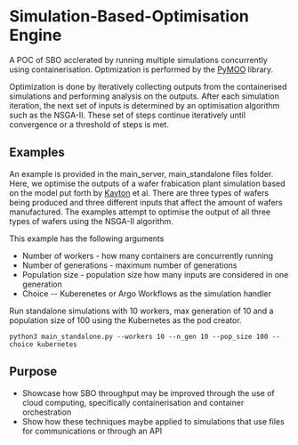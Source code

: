# Simulation-Based-Optimisation Engine

A POC of SBO acclerated by running multiple simulations concurrently using containerisation. Optimization is performed by the [PyMOO](https://github.com/anyoptimization/pymoo) library. 

Optimization is done by iteratively collecting outputs from the containerised simulations and performing analysis on the outputs. After each simulation iteration, the next set of inputs is determined by an optimisation algorithm such as the NSGA-II. These set of steps continue iteratively until convergence or a threshold of steps is met.

## Examples
An example is provided in the main_server, main_standalone files folder. Here, we optimise the outputs of a wafer frabication plant simulation based on the model put forth by [Kayton](https://www.proquest.com/docview/199913802?pq-origsite=gscholar&fromopenview=true) et al. There are three types of wafers being produced and three different inputs that affect the amount of wafers manufactured. The examples attempt to optimise the output of all three types of wafers using the NSGA-II algorithm.

This example has the following arguments

- Number of workers - how many containers are concurrently running
- Number of generations - maximum number of generations
- Population size - population size how many inputs are considered in one generation
- Choice -- Kuberenetes or Argo Workflows as the simulation handler

Run standalone simulations with 10 workers, max generation of 10 and a population size of 100 using the Kubernetes as the pod creator.

`python3 main_standalone.py --workers 10 --n_gen 10 --pop_size 100 --choice kubernetes`

## Purpose

- Showcase how SBO throughput may be improved through the use of cloud computing, specifically containerisation and container orchestration
- Show how these techniques maybe applied to simulations that use files for communications or through an API